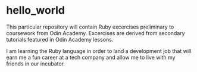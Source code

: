 # hello_world
This particular repository will contain Ruby excercises preliminary to coursework from Odin Academy.
Excercises are derived from secondary tutorials featured in Odin Academy lessons.


I am learning the Ruby language in order to land a development job that will earn me a fun career at a tech company and allow me to live with my friends in our incubator.

